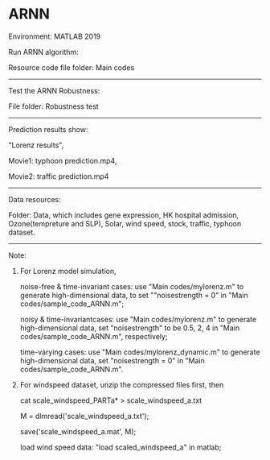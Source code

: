 # ARNN
Environment: MATLAB 2019

Run ARNN algorithm:

Resource code file folder: Main codes

***********************************************************************************************************
Test the ARNN Robustness:

File folder: Robustness test

***********************************************************************************************************
Prediction results show:

"Lorenz results",

Movie1: typhoon prediction.mp4, 

Movie2: traffic prediction.mp4

***********************************************************************************************************
Data resources:

Folder: Data, which includes gene expression, HK hospital admission, Ozone(tempreture and SLP), Solar, wind speed, stock, traffic, typhoon dataset.

***********************************************************************************************************
Note: 
1. For Lorenz model simulation, 

   noise-free & time-invariant cases:  use "Main codes/mylorenz.m" to generate high-dimensional data, to set ""noisestrength = 0" in "Main codes/sample_code_ARNN.m";
   
   noisy & time-invariantcases: use "Main codes/mylorenz.m" to generate high-dimensional data, set "noisestrength" to be 0.5, 2, 4 in "Main codes/sample_code_ARNN.m", respectively;
   
   time-varying cases: use "Main codes/mylorenz_dynamic.m" to generate high-dimensional data, set "noisestrength = 0" in "Main codes/sample_code_ARNN.m".

2. For windspeed dataset, unzip the compressed files first, then  

   cat scale_windspeed_PARTa* > scale_windspeed_a.txt   

   M = dlmread('scale_windspeed_a.txt'); 

   save('scale_windspeed_a.mat', M);
   
   load wind speed data:  "load scaled_windspeed_a" in matlab;
